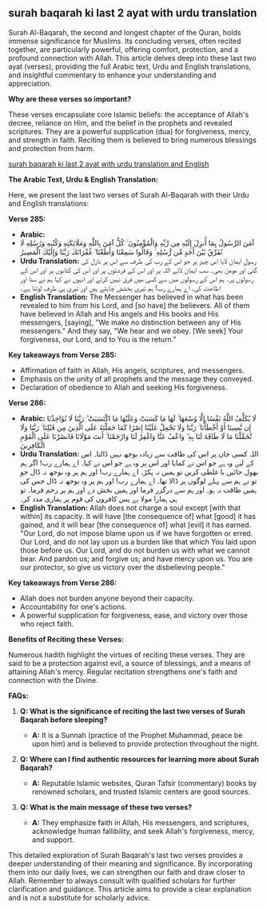 ## surah baqarah ki last 2 ayat with urdu translation

Surah Al-Baqarah, the second and longest chapter of the Quran, holds immense significance for Muslims. Its concluding verses, often recited together, are particularly powerful, offering comfort, protection, and a profound connection with Allah. This article delves deep into these last two ayat (verses), providing the full Arabic text, Urdu and English translations, and insightful commentary to enhance your understanding and appreciation.

**Why are these verses so important?**

These verses encapsulate core Islamic beliefs: the acceptance of Allah's decree, reliance on Him, and the belief in the prophets and revealed scriptures. They are a powerful supplication (dua) for forgiveness, mercy, and strength in faith. Reciting them is believed to bring numerous blessings and protection from harm.


[surah baqarah ki last 2 ayat with urdu translation and English](https://surah-baqarah.com/surah-baqarah-ki-last-2-ayat-with-urdu-translation/)

**The Arabic Text, Urdu & English Translation:**

Here, we present the last two verses of Surah Al-Baqarah with their Urdu and English translations:

**Verse 285:**

*   **Arabic:**
*    آمَنَ الرَّسُولُ بِمَا أُنزِلَ إِلَيْهِ مِن رَّبِّهِ وَالْمُؤْمِنُونَ ۚ كُلٌّ آمَنَ بِاللَّهِ وَمَلَائِكَتِهِ وَكُتُبِهِ وَرُسُلِهِ لَا نُفَرِّقُ بَيْنَ أَحَدٍ مِّن رُّسُلِهِ ۚ وَقَالُوا سَمِعْنَا وَأَطَعْنَا ۖ غُفْرَانَكَ رَبَّنَا وَإِلَيْكَ الْمَصِيرُ
*   **Urdu Translation:** رسول ایمان لایا اس چیز پر جو اس کے رب کی طرف سے اس پر نازل کی گئی اور مومن بھی۔ سب ایمان لائے اللہ پر اور اس کے فرشتوں پر اور اس کی کتابوں پر اور اس کے رسولوں پر۔ ہم اس کے رسولوں میں سے کسی میں فرق نہیں کرتے اور انہوں نے کہا ہم نے سنا اور اطاعت کی۔ اے ہمارے رب! ہم تیری بخشش چاہتے ہیں اور تیری ہی طرف لوٹنا ہے۔
*   **English Translation:** The Messenger has believed in what has been revealed to him from his Lord, and [so have] the believers. All of them have believed in Allah and His angels and His books and His messengers, [saying], "We make no distinction between any of His messengers." And they say, "We hear and we obey. [We seek] Your forgiveness, our Lord, and to You is the return."

**Key takeaways from Verse 285:**

*   Affirmation of faith in Allah, His angels, scriptures, and messengers.
*   Emphasis on the unity of all prophets and the message they conveyed.
*   Declaration of obedience to Allah and seeking His forgiveness.

**Verse 286:**

*   **Arabic:** لَا يُكَلِّفُ اللَّهُ نَفْسًا إِلَّا وُسْعَهَا ۚ لَهَا مَا كَسَبَتْ وَعَلَيْهَا مَا اكْتَسَبَتْ ۗ رَبَّنَا لَا تُؤَاخِذْنَا إِن نَّسِينَا أَوْ أَخْطَأْنَا ۚ رَبَّنَا وَلَا تَحْمِلْ عَلَيْنَا إِصْرًا كَمَا حَمَلْتَهُ عَلَى الَّذِينَ مِن قَبْلِنَا ۚ رَبَّنَا وَلَا تُحَمِّلْنَا مَا لَا طَاقَةَ لَنَا بِهِ ۖ وَاعْفُ عَنَّا وَاغْفِرْ لَنَا وَارْحَمْنَا ۚ أَنتَ مَوْلَانَا فَانصُرْنَا عَلَى الْقَوْمِ الْكَافِرِينَ
*   **Urdu Translation:** اللہ کسی جان پر اس کی طاقت سے زیادہ بوجھ نہیں ڈالتا۔ اس کے لیے وہ ہے جو اس نے کمایا اور اس پر وہ ہے جو اس نے کیا۔ اے ہمارے رب! اگر ہم بھول جائیں یا غلطی کریں تو ہمیں نہ پکڑ۔ اے ہمارے رب! اور ہم پر وہ بوجھ نہ ڈال جو تو نے ہم سے پہلے لوگوں پر ڈالا تھا۔ اے ہمارے رب! اور ہم پر وہ بوجھ نہ ڈال جس کی ہمیں طاقت نہ ہو۔ اور ہم سے درگزر فرما اور ہمیں بخش دے اور ہم پر رحم فرما۔ تو ہی ہمارا مولا ہے پس کافروں کی قوم پر ہماری مدد کر۔
*   **English Translation:** Allah does not charge a soul except [with that within] its capacity. It will have [the consequence of] what [good] it has gained, and it will bear [the consequence of] what [evil] it has earned. "Our Lord, do not impose blame upon us if we have forgotten or erred. Our Lord, and do not lay upon us a burden like that which You laid upon those before us. Our Lord, and do not burden us with what we cannot bear. And pardon us; and forgive us; and have mercy upon us. You are our protector, so give us victory over the disbelieving people."

**Key takeaways from Verse 286:**

*   Allah does not burden anyone beyond their capacity.
*   Accountability for one's actions.
*   A powerful supplication for forgiveness, ease, and victory over those who reject faith.

**Benefits of Reciting these Verses:**

Numerous hadith highlight the virtues of reciting these verses. They are said to be a protection against evil, a source of blessings, and a means of attaining Allah's mercy. Regular recitation strengthens one's faith and connection with the Divine.


**FAQs:**

1.  **Q: What is the significance of reciting the last two verses of Surah Baqarah before sleeping?**
    *   **A:** It is a Sunnah (practice of the Prophet Muhammad, peace be upon him) and is believed to provide protection throughout the night.

2.  **Q: Where can I find authentic resources for learning more about Surah Baqarah?**
    *   **A:** Reputable Islamic websites, Quran Tafsir (commentary) books by renowned scholars, and trusted Islamic centers are good sources.

3.  **Q: What is the main message of these two verses?**
    *   **A:** They emphasize faith in Allah, His messengers, and scriptures, acknowledge human fallibility, and seek Allah's forgiveness, mercy, and support.

This detailed exploration of Surah Baqarah's last two verses provides a deeper understanding of their meaning and significance. By incorporating them into our daily lives, we can strengthen our faith and draw closer to Allah. Remember to always consult with qualified scholars for further clarification and guidance. This article aims to provide a clear explanation and is not a substitute for scholarly advice.
